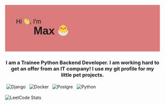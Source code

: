 ![REHeader](header.png)
<h3 align="center">I am a Trainee Python Backend Developer.
I am working hard to get an offer from an IT company!
I use my git profile for my little pet projects.
</h3>
<p>
<img src="https://github.com/kohiry/kohiry/Django.svg" height="40" style="vertical-align:down; margin:4px" alt="Django">
<img src="https://github.com/kohiry/kohiry/Docker.svg" height="40" style="vertical-align:down; margin:4px" alt="Docker">
<img src="https://github.com/kohiry/kohiry/PostgreSQL.svg" height="40" style="vertical-align:down; margin:4px" alt="Postgre">
<img src="https://github.com/kohiry/kohiry/python.svg" height="40" style="vertical-align:down; margin:4px" alt="Python">
</p>

![LeetCode Stats](https://leetcard.jacoblin.cool/kohiru?theme=dark&font=Rubik)
